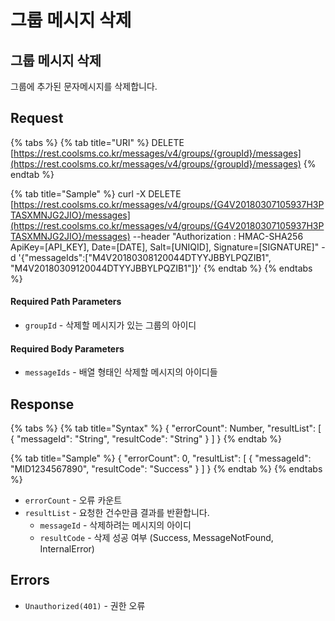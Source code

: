 # 그룹 메시지 삭제

## 그룹 메시지 삭제

그룹에 추가된 문자메시지를 삭제합니다.

## Request

{% tabs %}
{% tab title="URI" %}
DELETE [https://rest.coolsms.co.kr/messages/v4/groups/{groupId}/messages](https://rest.coolsms.co.kr/messages/v4/groups/{groupId}/messages)
{% endtab %}

{% tab title="Sample" %}
curl -X DELETE [https://rest.coolsms.co.kr/messages/v4/groups/{G4V20180307105937H3PTASXMNJG2JIO}/messages](https://rest.coolsms.co.kr/messages/v4/groups/{G4V20180307105937H3PTASXMNJG2JIO}/messages)  --header "Authorization : HMAC-SHA256 ApiKey=\[API\_KEY\], Date=\[DATE\], Salt=\[UNIQID\], Signature=\[SIGNATURE\]"  -d '{"messageIds":\["M4V20180308120044DTYYJBBYLPQZIB1", "M4V20180309120044DTYYJBBYLPQZIB1"\]}'
{% endtab %}
{% endtabs %}

#### Required Path Parameters

* `groupId` - 삭제할 메시지가 있는 그룹의 아이디

#### Required Body Parameters

* `messageIds` - 배열 형태인 삭제할 메시지의 아이디들

## Response

{% tabs %}
{% tab title="Syntax" %}
{ "errorCount": Number, "resultList": \[ { "messageId": "String", "resultCode": "String" } \] }
{% endtab %}

{% tab title="Sample" %}
{ "errorCount": 0, "resultList": \[ { "messageId": "MID1234567890", "resultCode": "Success" } \] }
{% endtab %}
{% endtabs %}

* `errorCount` - 오류 카운트
* `resultList` - 요청한 건수만큼 결과를 반환합니다. 
  * `messageId` - 삭제하려는 메시지의 아이디
  * `resultCode` - 삭제 성공 여부 \(Success, MessageNotFound, InternalError\)

## Errors

* `Unauthorized(401)` - 권한 오류

